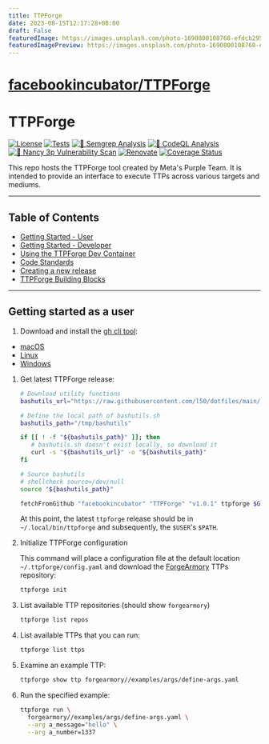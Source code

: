 ```yaml
---
title: TTPForge
date: 2023-08-15T12:17:28+08:00
draft: False
featuredImage: https://images.unsplash.com/photo-1690800108768-efdcb2953cd9?ixid=M3w0NjAwMjJ8MHwxfHJhbmRvbXx8fHx8fHx8fDE2OTIwNzI4NjR8&ixlib=rb-4.0.3
featuredImagePreview: https://images.unsplash.com/photo-1690800108768-efdcb2953cd9?ixid=M3w0NjAwMjJ8MHwxfHJhbmRvbXx8fHx8fHx8fDE2OTIwNzI4NjR8&ixlib=rb-4.0.3
---
```


# [facebookincubator/TTPForge](https://github.com/facebookincubator/TTPForge)

# TTPForge

[![License](https://img.shields.io/github/license/facebookincubator/TTPForge?label=License&style=flat&color=blue&logo=github)](https://github.com/facebookincubator/TTPForge/blob/main/LICENSE)
[![Tests](https://github.com/facebookincubator/TTPForge/actions/workflows/tests.yaml/badge.svg)](https://github.com/facebookincubator/TTPForge/actions/workflows/tests.yaml)
[![🚨 Semgrep Analysis](https://github.com/facebookincubator/TTPForge/actions/workflows/semgrep.yaml/badge.svg)](https://github.com/facebookincubator/TTPForge/actions/workflows/semgrep.yaml)
[![🚨 CodeQL Analysis](https://github.com/facebookincubator/TTPForge/actions/workflows/codeql-analysis.yaml/badge.svg)](https://github.com/facebookincubator/TTPForge/actions/workflows/codeql-analysis.yaml)
[![🚨 Nancy 3p Vulnerability Scan](https://github.com/facebookincubator/TTPForge/actions/workflows/nancy.yaml/badge.svg)](https://github.com/facebookincubator/TTPForge/actions/workflows/nancy.yaml)
[![Renovate](https://github.com/facebookincubator/TTPForge/actions/workflows/renovate.yaml/badge.svg)](https://github.com/facebookincubator/TTPForge/actions/workflows/renovate.yaml)
[![Coverage Status](https://coveralls.io/repos/github/facebookincubator/TTPForge/badge.svg)](https://coveralls.io/github/facebookincubator/TTPForge)

This repo hosts the TTPForge tool created by Meta's Purple Team.
It is intended to provide an interface to execute TTPs across various
targets and mediums.

---

## Table of Contents

- [Getting Started - User](#getting-started-as-a-user)
- [Getting Started - Developer](docs/dev.md)
- [Using the TTPForge Dev Container](docs/container.md)
- [Code Standards](docs/code-standards.md)
- [Creating a new release](docs/release.md)
- [TTPForge Building Blocks](docs/building-blocks.md)

---

## Getting started as a user

1. Download and install the [gh cli tool](https://cli.github.com/):

- [macOS](https://github.com/cli/cli#macos)
- [Linux](https://github.com/cli/cli/blob/trunk/docs/install_linux.md)
- [Windows](https://github.com/cli/cli#windows)

1. Get latest TTPForge release:

   ```bash
   # Download utility functions
   bashutils_url="https://raw.githubusercontent.com/l50/dotfiles/main/bashutils"

   # Define the local path of bashutils.sh
   bashutils_path="/tmp/bashutils"

   if [[ ! -f "${bashutils_path}" ]]; then
      # bashutils.sh doesn't exist locally, so download it
      curl -s "${bashutils_url}" -o "${bashutils_path}"
   fi

   # Source bashutils
   # shellcheck source=/dev/null
   source "${bashutils_path}"

   fetchFromGithub "facebookincubator" "TTPForge" "v1.0.1" ttpforge $GITHUB_TOKEN
   ```

   At this point, the latest `ttpforge` release should be in
   `~/.local/bin/ttpforge` and subsequently, the `$USER`'s `$PATH`.

1. Initialize TTPForge configuration

   This command will place a configuration file at the default location
   `~/.ttpforge/config.yaml` and download the
   [ForgeArmory](https://github.com/facebookincubator/ForgeArmory)
   TTPs repository:

   ```bash
   ttpforge init
   ```

1. List available TTP repositories (should show `forgearmory`)

   ```bash
   ttpforge list repos
   ```

1. List available TTPs that you can run:

   ```bash
   ttpforge list ttps
   ```

1. Examine an example TTP:

   ```bash
   ttpforge show ttp forgearmory//examples/args/define-args.yaml
   ```

1. Run the specified example:

   ```bash
   ttpforge run \
     forgearmory//examples/args/define-args.yaml \
     --arg a_message="hello" \
     --arg a_number=1337
   ```

